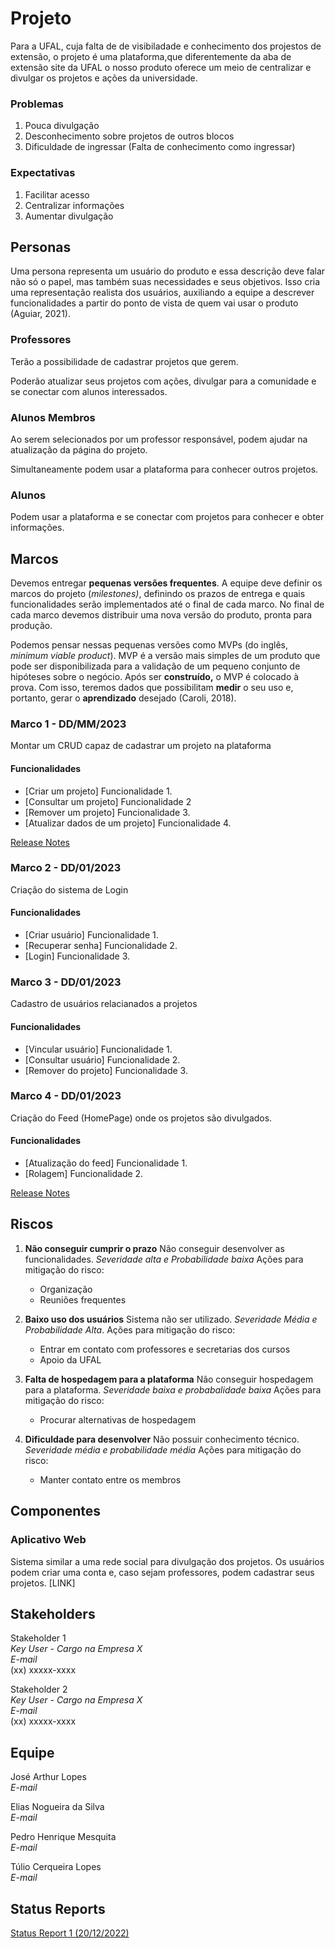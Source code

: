 # Projeto

Para a UFAL, cuja falta de de visibiladade e conhecimento dos projestos de extensão, o projeto é uma plataforma,que diferentemente da aba de extensão site da UFAL o nosso produto oferece um meio de centralizar e divulgar os projetos e ações da universidade.

### Problemas

1) Pouca divulgação
2) Desconhecimento sobre projetos de outros blocos
3) Dificuldade de ingressar (Falta de conhecimento como ingressar)

### Expectativas

1) Facilitar acesso
2) Centralizar informações
3) Aumentar divulgação

## Personas

Uma persona representa um usuário do produto e essa descrição deve falar não só o papel, mas também suas necessidades e seus objetivos. Isso cria uma representação realista dos usuários, auxiliando a equipe a descrever funcionalidades a partir do ponto de vista de quem vai usar o produto (Aguiar, 2021).

### Professores

Terão a possibilidade de cadastrar projetos que gerem.

Poderão atualizar seus projetos com ações, divulgar para a comunidade e se conectar com alunos interessados.

### Alunos Membros

Ao serem selecionados por um professor responsável, podem ajudar na atualização da página do projeto.

Simultaneamente podem usar a plataforma para conhecer outros projetos.

### Alunos

Podem usar a plataforma e se conectar com projetos para conhecer e obter informações.

## Marcos

Devemos entregar **pequenas versões frequentes**. A equipe deve definir os marcos do projeto (*milestones)*, definindo os prazos de entrega e quais funcionalidades serão implementados até o final de cada marco. No final de cada marco devemos distribuir uma nova versão do produto, pronta para produção.

Podemos pensar nessas pequenas versões como MVPs (do inglês, *minimum viable product*). MVP é a versão mais simples de um produto que pode ser disponibilizada para a validação de um pequeno conjunto de hipóteses sobre o negócio. Após ser **construído,** o MVP é colocado à prova. Com isso, teremos dados que possibilitam **medir** o seu uso e, portanto, gerar o **aprendizado** desejado (Caroli, 2018).

### Marco 1 - DD/MM/2023

Montar um CRUD capaz de cadastrar um projeto na plataforma
#### Funcionalidades

- [Criar um projeto] Funcionalidade 1.
- [Consultar um projeto] Funcionalidade 2
- [Remover um projeto] Funcionalidade 3.
- [Atualizar dados de um projeto] Funcionalidade 4.

[Release Notes ](release_notes_1.md)

### Marco 2 - DD/01/2023

Criação do sistema de Login

#### Funcionalidades 

- [Criar usuário] Funcionalidade 1.
- [Recuperar senha] Funcionalidade 2.
- [Login] Funcionalidade 3.

### Marco 3 - DD/01/2023

Cadastro de usuários relacianados a projetos

#### Funcionalidades 

- [Vincular usuário] Funcionalidade 1.
- [Consultar usuário] Funcionalidade 2.
- [Remover do projeto] Funcionalidade 3.

### Marco 4 - DD/01/2023

Criação do Feed (HomePage) onde os projetos são divulgados.

#### Funcionalidades 

- [Atualização do feed] Funcionalidade 1.
- [Rolagem] Funcionalidade 2.

[Release Notes ](release_notes_1.md)

## Riscos

1. **Não conseguir cumprir o prazo** Não conseguir desenvolver as funcionalidades. *Severidade alta e Probabilidade baixa*
   Ações para mitigação do risco:
	- Organização
	- Reuniões frequentes

2. **Baixo uso dos usuários** Sistema não ser utilizado. *Severidade Média e Probabilidade Alta*.
   Ações para mitigação do risco:
	- Entrar em contato com professores e secretarias dos cursos
	- Apoio da UFAL

3. **Falta de hospedagem para a plataforma** Não conseguir hospedagem para a plataforma. *Severidade baixa e probabalidade baixa*
   Ações para mitigação do risco:
	- Procurar alternativas de hospedagem

4. **Dificuldade para desenvolver** Não possuir conhecimento técnico. *Severidade média e probabilidade média*
   Ações para mitigação do risco:
	- Manter contato entre os membros


## Componentes

### Aplicativo Web 
Sistema similar a uma rede social para divulgação dos projetos. Os usuários podem criar uma conta e, caso sejam professores, podem cadastrar seus projetos.
[LINK]

## Stakeholders

Stakeholder 1 <br />
*Key User - Cargo na Empresa X* <br />
*E-mail* <br />
(xx) xxxxx-xxxx

Stakeholder 2 <br />
*Key User - Cargo na Empresa X* <br />
*E-mail* <br />
(xx) xxxxx-xxxx

## Equipe

José Arthur Lopes <br />
*E-mail* <br />

Elias Nogueira da Silva <br />
*E-mail* <br />

Pedro Henrique Mesquita <br />
*E-mail* <br />

Túlio Cerqueira Lopes <br />
*E-mail* <br />

## Status Reports

[Status Report 1 (20/12/2022)](status_report_1.md)

